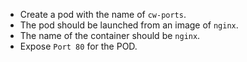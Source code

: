 - Create a pod with the name of `cw-ports`. 
- The pod should be launched from an image of `nginx`.
- The name of the container should be `nginx`. 
- Expose `Port 80` for the POD.